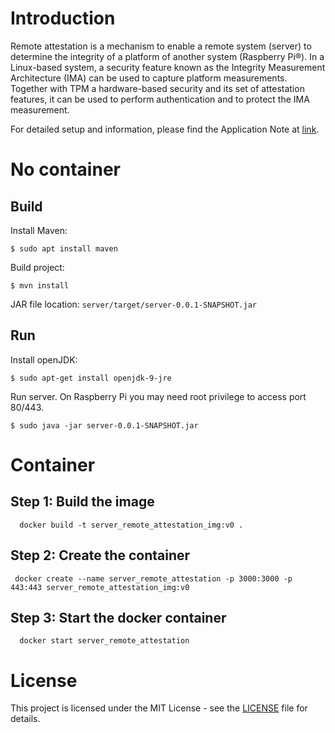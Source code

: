 # Introduction

Remote attestation is a mechanism to enable a remote system (server) to determine the integrity of a platform of another system (Raspberry Pi®). In a Linux-based system, a security feature known as the Integrity Measurement Architecture (IMA) can be used to capture platform measurements. Together with TPM a hardware-based security and its set of attestation features, it can be used to perform authentication and to protect the IMA measurement.

For detailed setup and information, please find the Application Note at [link](https://github.com/Infineon/remote-attestation-optiga-tpm/tree/master/documents).
# No container

## Build

Install Maven:
```
$ sudo apt install maven
```
Build project:
 ```
 $ mvn install
``` 
JAR file location: `server/target/server-0.0.1-SNAPSHOT.jar`

## Run

Install openJDK:
```
$ sudo apt-get install openjdk-9-jre
```
Run server. On Raspberry Pi you may need root privilege to access port 80/443.
```
$ sudo java -jar server-0.0.1-SNAPSHOT.jar
```
# Container 

## Step 1: Build the image

```
  docker build -t server_remote_attestation_img:v0 .
```
## Step 2: Create the container  
```
 docker create --name server_remote_attestation -p 3000:3000 -p 443:443 server_remote_attestation_img:v0
```
## Step 3: Start the docker container

```
  docker start server_remote_attestation 

```
# License
This project is licensed under the MIT License - see the [LICENSE](LICENSE) file for details.
